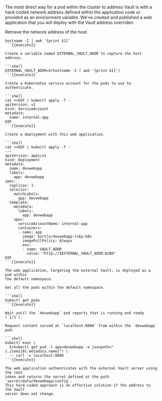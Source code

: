 The most direct way for a pod within the cluster to address Vault is with a
hard-coded network address defined within the application code or provided as an
environment variable. We've created and published a web application that you
will deploy with the Vault address overriden.

Retrieve the network address of the host.

```shell
hostname -I | awk '{print $1}'
```{{execute}}

Create a variable named EXTERNAL_VAULT_ADDR to capture the host address.

```shell
EXTERNAL_VAULT_ADDR=$(hostname -I | awk '{print $1}')
```{{execute}}

Create a Kubernetes service account for the pods to use to authenticate.

```shell
cat <<EOF | kubectl apply -f -
apiVersion: v1
kind: ServiceAccount
metadata:
  name: internal-app
EOF
```{{execute}}

Create a deployment with this web application.

```shell
cat <<EOF | kubectl apply -f -
---
apiVersion: apps/v1
kind: Deployment
metadata:
  name: devwebapp
  labels:
    app: devwebapp
spec:
  replicas: 1
  selector:
    matchLabels:
      app: devwebapp
  template:
    metadata:
      labels:
        app: devwebapp
    spec:
      serviceAccountName: internal-app
      containers:
      - name: app
        image: burtlo/devwebapp-ruby:k8s
        imagePullPolicy: Always
        env:
        - name: VAULT_ADDR
          value: "http://$EXTERNAL_VAULT_ADDR:8200"
EOF
```{{execute}}

The web application, targeting the external Vault, is deployed as a pod within
the default namespace.

Get all the pods within the default namespace.

```shell
kubectl get pods
```{{execute}}

Wait until the `devwebapp` pod reports that is running and ready (`1/1`).

Request content served at `localhost:8080` from within the `devwebapp` pod.

```shell
kubectl exec \
  $(kubectl get pod -l app=devwebapp -o jsonpath="{.items[0].metadata.name}") \
  -- curl -s localhost:8080
```{{execute}}

The web application authenticates with the external Vault server using the root
token and returns the secret defined at the path `secret/data/devwebapp/config`.
This hard-coded approach is an effective solution if the address to the Vault
server does not change.